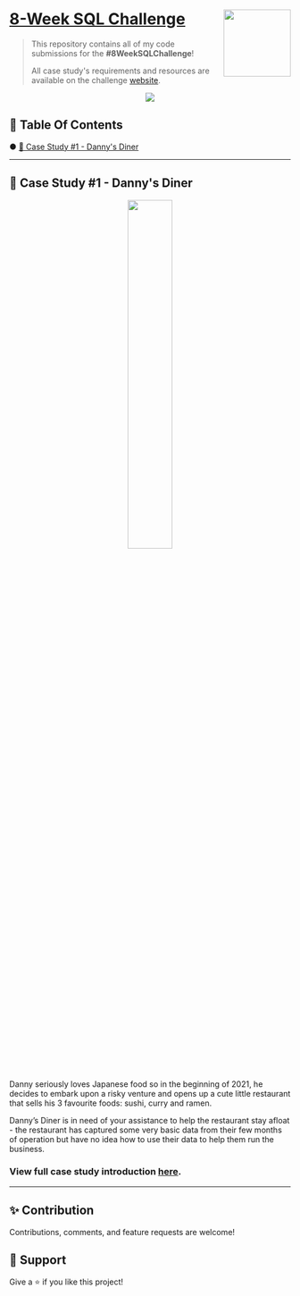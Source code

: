 # [8-Week SQL Challenge](https://8weeksqlchallenge.com) <img src="https://s3.amazonaws.com/thinkific-import/357412/n0nS0vA3RmOtzsH99jyf_Data_With_Danny_Round_Logo_png" align="right" width="120" />

> This repository contains all of my code submissions for the **#8WeekSQLChallenge**! 
> 
> All case study's requirements and resources are available on the challenge [website](https://8weeksqlchallenge.com).

<p align="center">
  <img src="https://forthebadge.com/images/badges/check-it-out.svg">
</p>

## 📕  Table Of Contents
● [🍜 Case Study #1 - Danny's Diner](https://github.com/John-okoye/8-Week-SQL-Challenge/blob/main/Case%20Study%20%231%20-%20Dannys%20Diner/Dannys%20Diner%20Solution.md)

---

## 🍜 Case Study #1 - Danny's Diner
<p align="center">
  <img width=40% height=40%" src="https://8weeksqlchallenge.com/images/case-study-designs/1.png">

Danny seriously loves Japanese food so in the beginning of 2021, he decides to embark upon a risky venture and opens up a cute little restaurant that sells his 3 favourite foods: sushi, curry and ramen.

Danny’s Diner is in need of your assistance to help the restaurant stay afloat - the restaurant has captured some very basic data from their few months of operation but have no idea how to use their data to help them run the business.

### View full case study introduction [here](https://8weeksqlchallenge.com/case-study-1/).


---

## ✨ Contribution

Contributions, comments, and feature requests are welcome!


## 👏 Support

Give a ⭐️ if you like this project!
